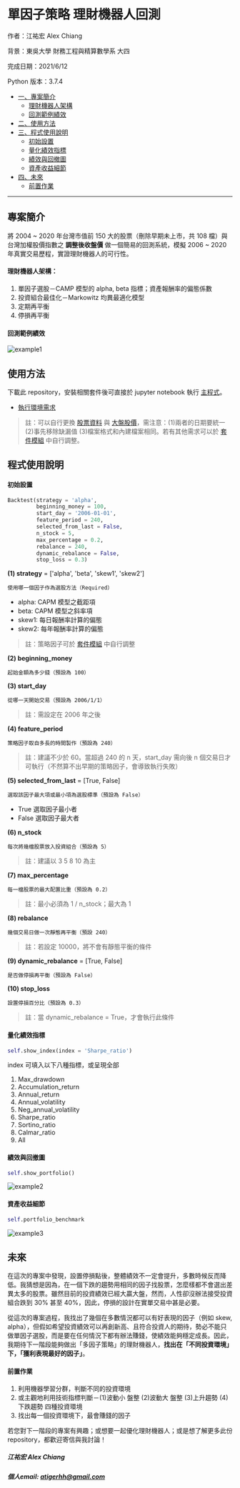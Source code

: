 # 單因子策略 理財機器人回測

作者：江祐宏 Alex Chiang

背景：東吳大學 財務工程與精算數學系 大四

完成日期：2021/6/12

Python 版本：3.7.4

* [一、專案簡介](#專案簡介)
  * [理財機器人架構](#理財機器人架構)
  * [回測範例績效](#回測範例績效)
* [二、使用方法](#使用方法)
* [三、程式使用說明](#程式使用說明)
  * [初始設置](#初始設置)
  * [量化績效指標](#量化績效指標)
  * [績效與回撤圖](#績效與回撤圖)
  * [資產收益細節](#資產收益細節)
* [四、未來](#未來)
  * [前置作業](#前置作業)

---

## 專案簡介
將 2004 ~ 2020 年台灣市值前 150 大的股票（刪除早期未上市，共 108 檔）與台灣加權股價指數之 **調整後收盤價** 做一個簡易的回測系統，模擬 2006 ~ 2020 年真實交易歷程，實證理財機器人的可行性。

#### 理財機器人架構：
1. 單因子選股－CAMP 模型的 alpha, beta 指標；資產報酬率的偏態係數
2. 投資組合最佳化－Markowitz 均異最適化模型
3. 定期再平衡
4. 停損再平衡

#### 回測範例績效
![example1](picture_README_example/example1.png)

## 使用方法
下載此 repository，安裝相關套件後可直接於 jupyter notebook 執行 [主程式](main.ipynb)。

* [執行環境需求](requirements.txt)

> 註：可以自行更換 [股票資料](dataset/TW150_CloseAdj.csv) 與 [大盤股價](dataset/TWII_CloseAdj.csv)，需注意：(1)兩者的日期要統一 (2)事先移除缺漏值 (3)檔案格式和內建檔案相同。若有其他需求可以於 [套件模組](module/data.py) 中自行調整。


## 程式使用說明

#### 初始設置
```python
Backtest(strategy = 'alpha',
         beginning_money = 100, 
         start_day = '2006-01-01', 
         feature_period = 240, 
         selected_from_last = False,
         n_stock = 5, 
         max_percentage = 0.2, 
         rebalance = 240, 
         dynamic_rebalance = False, 
         stop_loss = 0.3)
```

**(1) strategy** = ['alpha', 'beta', 'skew1', 'skew2']

`使用哪一個因子作為選股方法（Required）`

* alpha: CAPM 模型之截距項
* beta: CAPM 模型之斜率項
* skew1: 每日報酬率計算的偏態
* skew2: 每年報酬率計算的偏態

> 註：策略因子可於 [套件模組](module/calculate.py) 中自行調整

**(2) beginning_money**

`起始金額為多少錢（預設為 100）`

**(3) start_day**

`從哪一天開始交易（預設為 2006/1/1）`

> 註：需設定在 2006 年之後  

**(4) feature_period** 

`策略因子取自多長的時間製作（預設為 240）`

> 註：建議不少於 60。當超過 240 的 n 天，start_day 需向後 n 個交易日才可執行（不然算不出早期的策略因子，會導致執行失敗）

**(5) selected_from_last** = [True, False]

`選取該因子最大項或最小項為選股標準（預設為 False）`

* True 選取因子最小者
* False 選取因子最大者

**(6) n_stock**

`每次將幾檔股票放入投資組合（預設為 5）`

> 註：建議以 3 5 8 10 為主

**(7) max_percentage** 

`每一檔股票的最大配置比重（預設為 0.2）`

> 註：最小必須為 1 / n_stock；最大為 1

**(8) rebalance** 

`幾個交易日做一次靜態再平衡（預設 240）`

> 註：若設定 10000，將不會有靜態平衡的條件

**(9) dynamic_rebalance** = [True, False] 

`是否做停損再平衡（預設為 False）`

**(10) stop_loss** 

`設置停損百分比（預設為 0.3）`

> 註：當 dynamic_rebalance = True，才會執行此條件


#### 量化績效指標
```python
self.show_index(index = 'Sharpe_ratio')
```

index 可填入以下八種指標，或呈現全部
1. Max_drawdown
2. Accumulation_return
3. Annual_return
4. Annual_volatility
5. Neg_annual_volatility
6. Sharpe_ratio
7. Sortino_ratio
8. Calmar_ratio
9. All

#### 績效與回撤圖

```python
self.show_portfolio()
```
![example2](picture_README_example/example2.png)


#### 資產收益細節

```python
self.portfolio_benchmark
```
![example3](picture_README_example/example3.png)

## 未來
在這次的專案中發現，設置停損點後，整體績效不一定會提升，多數時候反而降低。我猜想是因為，在一個下跌的趨勢用相同的因子找股票，怎麼樣都不會選出差異太多的股票。雖然目前的投資績效已經大贏大盤，然而，人性卻沒辦法接受投資組合跌到 30% 甚至 40%，因此，停損的設計在實單交易中甚是必要。

從這次的專案過程，我找出了幾個在多數情況都可以有好表現的因子（例如 skew, alpha），但假如希望投資績效可以再創新高、且符合投資人的期待，勢必不能只做單因子選股，而是要在任何情況下都有辦法賺錢，使績效能夠穩定成長。因此，我期待下一階段能夠做出「多因子策略」的理財機器人，**找出在「不同投資環境」下，「獲利表現最好的因子」**。

#### 前置作業
1. 利用機器學習分群，判斷不同的投資環境
2. 或主觀地利用技術指標判斷－(1)波動小 盤整 (2)波動大 盤整 (3)上升趨勢 (4)下跌趨勢 四種投資環境
3. 找出每一個投資環境下，最會賺錢的因子

若您對下一階段的專案有興趣；或想要一起優化理財機器人；或是想了解更多此份 repository，都歡迎寄信與我討論！

##### 江祐宏 Alex Chiang
##### 個人email: atigerhh@gmail.com

